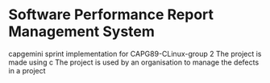 # Software Performance Report Management System
capgemini sprint implementation for CAPG89-CLinux-group 2 
  The project is made using c
  The project is used by an organisation to manage the defects in a project
